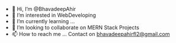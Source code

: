 - 👋 Hi, I’m @BhavadeepAhir
- 👀 I’m interested in WebDeveloping
- 🌱 I’m currently learning ...
- 💞️ I’m looking to collaborate on MERN Stack Projects
- 📫 How to reach me ... Contact on bhavadeepahirfl2@gmail.com

<!---
BhavadeepAhir/BhavadeepAhir is a ✨ special ✨ repository because its `README.md` (this file) appears on your GitHub profile.
You can click the Preview link to take a look at your changes.
--->
